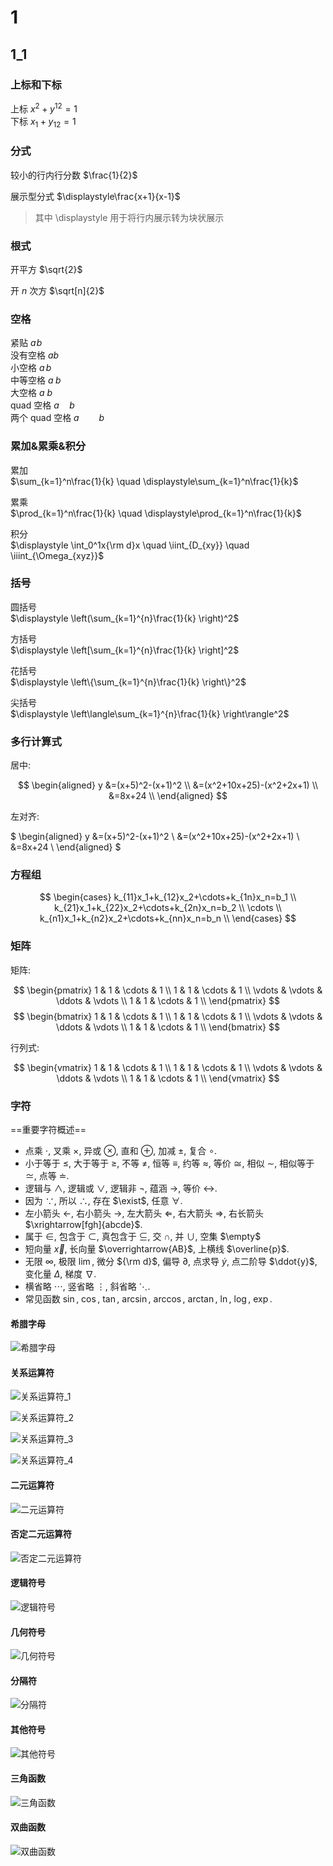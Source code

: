 # 1

## 1_1  

### 上标和下标  

上标 $x^2 + y^{12} = 1$  
下标 $x_1 + y_{12} = 1$  

### 分式

较小的行内行分数 $\frac{1}{2}$  

展示型分式 $\displaystyle\frac{x+1}{x-1}$  
>其中 \displaystyle 用于将行内展示转为块状展示  

### 根式

开平方 $\sqrt{2}$

开 $n$ 次方 $\sqrt[n]{2}$

### 空格

紧贴 $a\!b$  
没有空格 $ab$  
小空格 $a\,b$  
中等空格 $a\;b$  
大空格 $a\ b$  
quad 空格 $a\quad b$  
两个 quad 空格 $a\qquad b$  

### 累加&累乘&积分

累加  
$\sum_{k=1}^n\frac{1}{k}  \quad  
\displaystyle\sum_{k=1}^n\frac{1}{k}$

累乘  
$\prod_{k=1}^n\frac{1}{k}  \quad  
\displaystyle\prod_{k=1}^n\frac{1}{k}$

积分  
$\displaystyle \int_0^1x{\rm d}x  
\quad  \iint_{D_{xy}}  
\quad  \iiint_{\Omega_{xyz}}$

### 括号

圆括号  
$\displaystyle \left(\sum_{k=1}^{n}\frac{1}{k} \right)^2$

方括号  
$\displaystyle \left[\sum_{k=1}^{n}\frac{1}{k} \right]^2$

花括号  
$\displaystyle \left\{\sum_{k=1}^{n}\frac{1}{k} \right\}^2$

尖括号  
$\displaystyle \left\langle\sum_{k=1}^{n}\frac{1}{k} \right\rangle^2$

### 多行计算式

居中:

$$
\begin{aligned}
y &=(x+5)^2-(x+1)^2 \\
&=(x^2+10x+25)-(x^2+2x+1) \\
&=8x+24 \\
\end{aligned}
$$

左对齐:

$
\begin{aligned}
y &=(x+5)^2-(x+1)^2 \\
&=(x^2+10x+25)-(x^2+2x+1) \\
&=8x+24 \\
\end{aligned}
$

### 方程组

$$
\begin{cases}
k_{11}x_1+k_{12}x_2+\cdots+k_{1n}x_n=b_1 \\
k_{21}x_1+k_{22}x_2+\cdots+k_{2n}x_n=b_2 \\
\cdots \\
k_{n1}x_1+k_{n2}x_2+\cdots+k_{nn}x_n=b_n \\
\end{cases}
$$

### 矩阵  

矩阵:

$$
\begin{pmatrix}
1 & 1 & \cdots & 1 \\  
1 & 1 & \cdots & 1 \\
\vdots & \vdots & \ddots & \vdots \\
1 & 1 & \cdots & 1 \\
\end{pmatrix}
$$
$$
\begin{bmatrix}
1 & 1 & \cdots & 1 \\
1 & 1 & \cdots & 1 \\
\vdots & \vdots & \ddots & \vdots \\
1 & 1 & \cdots & 1 \\
\end{bmatrix}
$$  

行列式:  

$$
\begin{vmatrix}
1 & 1 & \cdots & 1 \\
1 & 1 & \cdots & 1 \\
\vdots & \vdots & \ddots & \vdots \\
1 & 1 & \cdots & 1 \\
\end{vmatrix}
$$

### 字符

==重要字符概述==

- 点乘 $\cdot$, 叉乘 $\times$, 异或 $\otimes$, 直和 $\oplus$, 加减 $\pm$, 复合 $\circ$.
- 小于等于 $\leq$, 大于等于 $\geq$, 不等 $\neq$, 恒等 $\equiv$, 约等 $\approx$, 等价 $\cong$, 相似 $\sim$, 相似等于 $\simeq$, 点等 $\doteq$.
- 逻辑与 $\land$, 逻辑或 $\lor$, 逻辑非 $\lnot$, 蕴涵 $\to$, 等价 $\leftrightarrow$.
- 因为 $\because$, 所以 $\therefore$, 存在 $\exist$, 任意 $\forall$.
- 左小箭头 $\leftarrow$, 右小箭头 $\rightarrow$, 左大箭头 $\Leftarrow$, 右大箭头 $\Rightarrow$, 右长箭头 $\xrightarrow[fgh]{abcde}$.
- 属于 $\in$, 包含于 $\subset$, 真包含于 $\subseteq$, 交 $\cap$, 并 $\cup$, 空集 $\empty$
- 短向量 $\vec{x}$, 长向量 $\overrightarrow{AB}$, 上横线 $\overline{p}$.
- 无限 $\infty$, 极限 $\lim$, 微分 ${\rm d}$, 偏导 $\partial$, 点求导 $\dot{y}$, 点二阶导 $\ddot{y}$, 变化量 $\Delta$, 梯度 $\nabla$.
- 横省略 $\cdots$, 竖省略 $\vdots$, 斜省略 $\ddots$.
- 常见函数 $\sin$, $\cos$, $\tan$, $\arcsin$, $\arccos$, $\arctan$, $\ln$, $\log$, $\exp$.

#### 希腊字母

![希腊字母](attachments/2022-07-02-23-05-32.png)  

#### 关系运算符

![关系运算符_1](attachments/2022-07-02-23-16-52.png)

![关系运算符_2](attachments/2022-07-02-23-18-26.png)

![关系运算符_3](attachments/2022-07-02-23-25-03.png)

![关系运算符_4](attachments/2022-07-02-23-26-13.png)

#### 二元运算符

![二元运算符](attachments/2022-07-02-23-27-02.png)

#### 否定二元运算符

![否定二元运算符](attachments/2022-07-02-23-29-26.png)

#### 逻辑符号

![逻辑符号](attachments/2022-07-02-23-30-35.png)

#### 几何符号

![几何符号](attachments/2022-07-02-23-31-36.png)

#### 分隔符

![分隔符](attachments/2022-07-02-23-32-22.png)

#### 其他符号

![其他符号](attachments/2022-07-02-23-33-22.png)

#### 三角函数

![三角函数](attachments/2022-07-02-23-34-10.png)

#### 双曲函数

![双曲函数](attachments/2022-07-02-23-34-58.png)
